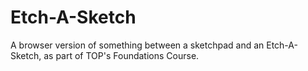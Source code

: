 # Etch-A-Sketch
A browser version of something between a sketchpad and an Etch-A-Sketch, as part of TOP's Foundations Course.
